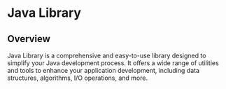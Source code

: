 # Java Library
## Overview
Java Library is a comprehensive and easy-to-use library designed to simplify your Java development process. It offers a wide range of utilities and tools to enhance your application development, including data structures, algorithms, I/O operations, and more.
